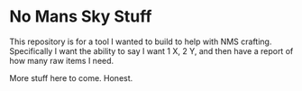 No Mans Sky Stuff
===

This repository is for a tool I wanted to build to help with NMS crafting. Specifically I want the ability to say I want 1 X, 2 Y, and then have a report of how many raw items I need. 

More stuff here to come. Honest.